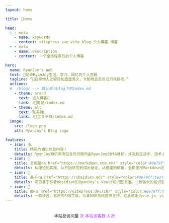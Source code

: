 ```yaml
---
layout: home

title: 🏡Home

head:
  - - meta
    - name: keywords
    - content: vitepress vue vite blog 个人博客 博客
  - - meta
    - name: description
    - content: 一个全栈程序员的个人博客

hero:
  name: RyanJoy's Web
  text: 📝记录RyanJoy生活、学习、回忆的个人宫殿
  tagline: “🌟且视他人之疑目如盏盏鬼火，大胆地去走自己的夜路吧。”
  actions:
  #  /blog/ --> 默认进入blog下的index.md
    - theme: brand
      text: 进入博客📖
      link: /📒笔记/index.md
    - theme: alt
      text: 联系我📞
      link: /👨🏼‍🎓关于我/index.md
  image:
    src: /logo.png
    alt: RyanJoy's Blog logo

features:
  - icon: 🗞️
    title: 精彩的知识以及内容！
    details: RyanJoy知识库所包含的页面均由RyanJoy创作&维护，涉及到生活中、技术上、个人项目等各方面知识和内容；也含有作者个人的反思以及成长。
  - icon: 📑
    title: 全都是<a href="https://markdown.com.cn/" style="color:#0e79ff;text-decoration:underline;" target="_blank">Markdown</a>！
    details: 从理论到实践、从开始研究到得出结论、从搭建到部署，全都使用Markdown进行撰写，为您提供清晰的文章脉络，进而获得更好的阅读体验。
  - icon: 📔
    title: 基于<a href="https://obsidian.md/" style="color:#0e79ff;text-decoration:underline;" target="_blank">Obsidian</a>
    details: 项目基于作者obsidian的RyanJoy's Vault知识图书馆。一款强大的知识管理工具，让知识图谱的构建更加简单！
  - icon: 🚀
    title: 由<a href="https://vitepress.dev/zh/" style="color:#0e79ff;text-decoration:underline;" target="_blank">Vitepress</a>提供支持
    details: 一款快速、易用的SSG工具，为本知识系统提供支持。在此感谢为vue.js、vite、vitepress做出贡献的所有朋友🙏。
---
```


<p align="center" style="margin:30px;font-size:13px;">
  本站总访问量 <span id="busuanzi_value_site_pv" style="color:#bd34fe"/> 次
  本站访客数 <span id="busuanzi_value_site_uv" style="color:#bd34fe"/> 人次
</p>

<style>
:root {
  --vp-home-hero-name-color: transparent;
  --vp-home-hero-name-background: -webkit-linear-gradient(120deg, #bd34fe 30%, #ffd30b);

  --vp-home-hero-image-background-image: linear-gradient(30deg, #bd34fe 25%, #ffd30b 75%);
  --vp-home-hero-image-filter: blur(44px);
}

@media (min-width: 640px) {
  :root {
    --vp-home-hero-image-filter: blur(56px);
  }
}

@media (min-width: 960px) {
  :root {
    --vp-home-hero-image-filter: blur(68px);
  }
}
</style>
